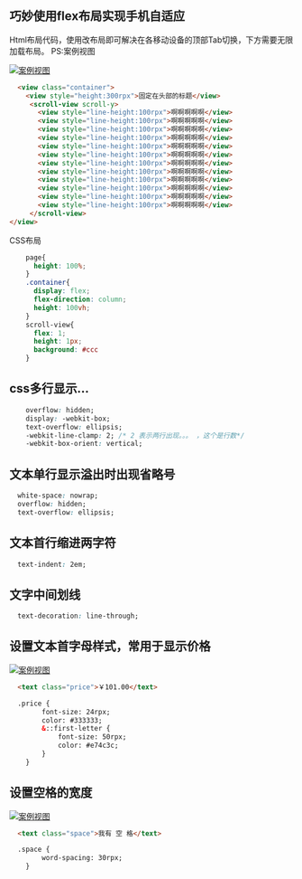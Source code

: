 <!--
 * @Desc: ---   ----
 * @Date: 2019-12-23 11:47:00
 * @LastEditors: 王
 * @LastEditTime: 2020-04-28 15:35:07
 -->
## 巧妙使用flex布局实现手机自适应
Html布局代码，使用改布局即可解决在各移动设备的顶部Tab切换，下方需要无限加载布局。
PS:案例视图

<a data-fancybox title="xx" class="psimg" href="/images/css/ps01.jpg">![案例视图](/images/css/ps01.jpg)</a>
``` html
  <view class="container">
    <view style="height:300rpx">固定在头部的标题</view>
     <scroll-view scroll-y>
       <view style="line-height:100rpx">啊啊啊啊啊</view>
       <view style="line-height:100rpx">啊啊啊啊啊</view>
       <view style="line-height:100rpx">啊啊啊啊啊</view>
       <view style="line-height:100rpx">啊啊啊啊啊</view>
       <view style="line-height:100rpx">啊啊啊啊啊</view>
       <view style="line-height:100rpx">啊啊啊啊啊</view>
       <view style="line-height:100rpx">啊啊啊啊啊</view>
       <view style="line-height:100rpx">啊啊啊啊啊</view>
       <view style="line-height:100rpx">啊啊啊啊啊</view>
       <view style="line-height:100rpx">啊啊啊啊啊</view>
       <view style="line-height:100rpx">啊啊啊啊啊</view>
       <view style="line-height:100rpx">啊啊啊啊啊</view>
     </scroll-view>
</view>
```
 CSS布局
``` css
    page{ 
      height: 100%; 
    }
    .container{ 
      display: flex;
      flex-direction: column;
      height: 100vh; 
    }
    scroll-view{ 
      flex: 1;
      height: 1px;
      background: #ccc 
    }
```

## css多行显示...

````css
	overflow: hidden;
	display: -webkit-box;
	text-overflow: ellipsis;
	-webkit-line-clamp: 2; /* 2 表示两行出现。。。 ，这个是行数*/
	-webkit-box-orient: vertical;

````

## 文本单行显示溢出时出现省略号
```css
  white-space: nowrap;
  overflow: hidden;
  text-overflow: ellipsis;
```

## 文本首行缩进两字符
```css
  text-indent: 2em;
```

## 文字中间划线
```css
  text-decoration: line-through;
```

## 设置文本首字母样式，常用于显示价格
<a data-fancybox title="xx" class="psimg" href="/images/css/ps02.jpg">![案例视图](/images/css/ps02.jpg)</a>
```html
  <text class="price">￥101.00</text>

  .price {
		font-size: 24rpx;
		color: #333333;
		&::first-letter {
			font-size: 50rpx;
			color: #e74c3c;
		}
	}
```

## 设置空格的宽度
<a data-fancybox title="xx" class="psimg" href="/images/css/ps03.jpg">![案例视图](/images/css/ps03.jpg)</a>
```html
  <text class="space">我有 空 格</text>

  .space {
		word-spacing: 30rpx;
	}
```
